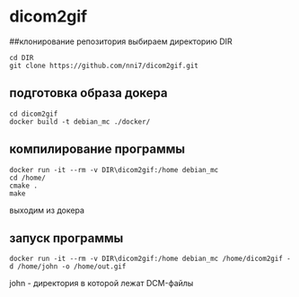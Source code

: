 # dicom2gif

##клонирование репозитория
выбираем директорию DIR
```
cd DIR
git clone https://github.com/nni7/dicom2gif.git
```

## подготовка образа докера
```
cd dicom2gif
docker build -t debian_mc ./docker/
```

## компилирование программы
```
docker run -it --rm -v DIR\dicom2gif:/home debian_mc
cd /home/
cmake .
make
```
выходим из докера

## запуск программы
```
docker run -it --rm -v DIR\dicom2gif:/home debian_mc /home/dicom2gif -d /home/john -o /home/out.gif
```
john - директория в которой лежат DCM-файлы
